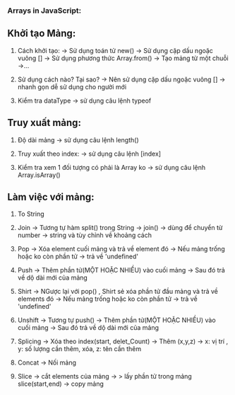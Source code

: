 ### Arrays in JavaScript:

## Khởi tạo Mảng:

1. Cách khởi tạo:
   -> Sử dụng toán tử new()
   -> Sử dụng cặp dấu ngoặc vuông []
   -> Sử dụng phương thức Array.from() -> Tạo mảng từ một chuỗi
   ->...

2. Sử dụng cách nào? Tại sao?
   -> Nên sử dụng cặp dấu ngoặc vuông [] -> nhanh gọn dễ sử dụng cho người mới

3. Kiểm tra dataType
   -> sử dụng câu lệnh typeof

## Truy xuất mảng:

1. Độ dài mảng
   -> sử dụng câu lệnh length()

2. Truy xuất theo index:
   -> sử dụng câu lệnh [index]

3. Kiểm tra xem 1 đối tượng có phải là Array ko
   -> sử dụng câu lệnh Array.isArray()

## Làm việc với mảng:

1. To String

2. Join
   -> Tương tự hàm split() trong String
   -> join() -> dùng để chuyển từ number -> string và tùy chỉnh về khoảng cách

3. Pop
   -> Xóa element cuối mảng và trả về element đó
   -> Nếu mảng trống hoặc ko còn phần tử -> trả về 'undefined'

4. Push
   -> Thêm phần tử(MỘT HOẶC NHIỀU) vào cuối mảng
   -> Sau đó trả về dộ dài mới của mảng

5. Shirt
   -> NGược lại với pop() , Shirt sẻ xóa phần tử đầu mảng và trả về elements đó
   -> Nếu mảng trống hoặc ko còn phần tử -> trả về 'undefined'

6. Unshift
   -> Tương tự push()
   -> Thêm phần tử(MỘT HOẶC NHIỀU) vào cuối mảng
   -> Sau đó trả về dộ dài mới của mảng
7. Splicing
   -> Xóa theo index(start, delet_Count)
   -> Thêm (x,y,z) -> x: vị trí , y: số lượng cần thêm, xóa, z: tên cần thêm

8. Concat
   -> Nối mảng
9. Slice
   -> cắt elements của mảng
   -> > lấy phần tử trong mảng slice(start,end)
   -> copy mảng
